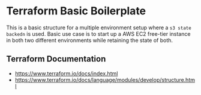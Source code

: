# Terraform Basic Boilerplate

This is a basic structure for a multiple environment setup where a `s3 state backedn` is used.
Basic use case is to start up a AWS EC2 free-tier instance in both two different environments while retaining the state of both.

## Terraform Documentation

* <https://www.terraform.io/docs/index.html>
* <https://www.terraform.io/docs/language/modules/develop/structure.html>
